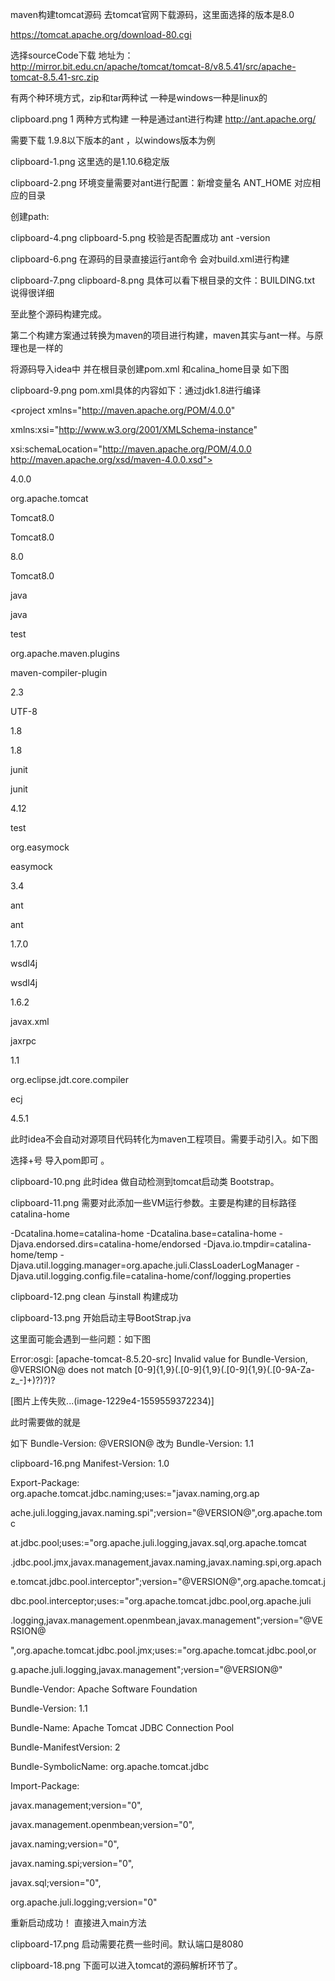 maven构建tomcat源码
去tomcat官网下载源码，这里面选择的版本是8.0

https://tomcat.apache.org/download-80.cgi

选择sourceCode下载 地址为：http://mirror.bit.edu.cn/apache/tomcat/tomcat-8/v8.5.41/src/apache-tomcat-8.5.41-src.zip

有两个种环境方式，zip和tar两种试 一种是windows一种是linux的

<meta charset="utf-8">

clipboard.png
1 两种方式构建 一种是通过ant进行构建 http://ant.apache.org/

需要下载 1.9.8以下版本的ant ，以windows版本为例

clipboard-1.png
这里选的是1.10.6稳定版

clipboard-2.png
环境变量需要对ant进行配置：新增变量名 ANT_HOME 对应相应的目录

创建path:

clipboard-4.png
clipboard-5.png
校验是否配置成功 ant -version

clipboard-6.png
在源码的目录直接运行ant命令 会对build.xml进行构建

clipboard-7.png
clipboard-8.png
具体可以看下根目录的文件：BUILDING.txt 说得很详细

至此整个源码构建完成。

第二个构建方案通过转换为maven的项目进行构建，maven其实与ant一样。与原理也是一样的

将源码导入idea中 并在根目录创建pom.xml 和calina_home目录 如下图

clipboard-9.png
pom.xml具体的内容如下：通过jdk1.8进行编译

<?xml version="1.0" encoding="UTF-8"?>

<project xmlns="http://maven.apache.org/POM/4.0.0"

xmlns:xsi="http://www.w3.org/2001/XMLSchema-instance"

xsi:schemaLocation="http://maven.apache.org/POM/4.0.0 http://maven.apache.org/xsd/maven-4.0.0.xsd">

<modelVersion>4.0.0</modelVersion>

<groupId>org.apache.tomcat</groupId>

<artifactId>Tomcat8.0</artifactId>

<name>Tomcat8.0</name>

<version>8.0</version>

<build>

<finalName>Tomcat8.0</finalName>

<sourceDirectory>java</sourceDirectory>

<resources>

<resource>

<directory>java</directory>

</resource>

</resources>

<testResources>

<testResource>

<directory>test</directory>

</testResource>

</testResources>

<plugins>

<plugin>

<groupId>org.apache.maven.plugins</groupId>

<artifactId>maven-compiler-plugin</artifactId>

<version>2.3</version>

<configuration>

<encoding>UTF-8</encoding>

<source>1.8</source>

<target>1.8</target>

</configuration>

</plugin>

</plugins>

</build>

<dependencies>

<dependency>

<groupId>junit</groupId>

<artifactId>junit</artifactId>

<version>4.12</version>

<scope>test</scope>

</dependency>

<dependency>

<groupId>org.easymock</groupId>

<artifactId>easymock</artifactId>

<version>3.4</version>

</dependency>

<dependency>

<groupId>ant</groupId>

<artifactId>ant</artifactId>

<version>1.7.0</version>

</dependency>

<dependency>

<groupId>wsdl4j</groupId>

<artifactId>wsdl4j</artifactId>

<version>1.6.2</version>

</dependency>

<dependency>

<groupId>javax.xml</groupId>

<artifactId>jaxrpc</artifactId>

<version>1.1</version>

</dependency>

<dependency>

<groupId>org.eclipse.jdt.core.compiler</groupId>

<artifactId>ecj</artifactId>

<version>4.5.1</version>

</dependency>

</dependencies>

</project>

此时idea不会自动对源项目代码转化为maven工程项目。需要手动引入。如下图

选择+号 导入pom即可 。

clipboard-10.png
此时idea 做自动检测到tomcat启动类 Bootstrap。

clipboard-11.png
需要对此添加一些VM运行参数。主要是构建的目标路径 catalina-home

-Dcatalina.home=catalina-home -Dcatalina.base=catalina-home -Djava.endorsed.dirs=catalina-home/endorsed -Djava.io.tmpdir=catalina-home/temp -Djava.util.logging.manager=org.apache.juli.ClassLoaderLogManager -Djava.util.logging.config.file=catalina-home/conf/logging.properties

clipboard-12.png
clean 与install 构建成功

clipboard-13.png
开始启动主导BootStrap.jva

这里面可能会遇到一些问题：如下图

Error:osgi: [apache-tomcat-8.5.20-src] Invalid value for Bundle-Version, @VERSION@ does not match [0-9]{1,9}(.[0-9]{1,9}(.[0-9]{1,9}(.[0-9A-Za-z_-]+)?)?)?

[图片上传失败...(image-1229e4-1559559372234)]


此时需要做的就是

如下 Bundle-Version: @VERSION@ 改为 Bundle-Version: 1.1

clipboard-16.png
Manifest-Version: 1.0

Export-Package: org.apache.tomcat.jdbc.naming;uses:="javax.naming,org.ap

ache.juli.logging,javax.naming.spi";version="@VERSION@",org.apache.tomc

at.jdbc.pool;uses:="org.apache.juli.logging,javax.sql,org.apache.tomcat

.jdbc.pool.jmx,javax.management,javax.naming,javax.naming.spi,org.apach

e.tomcat.jdbc.pool.interceptor";version="@VERSION@",org.apache.tomcat.j

dbc.pool.interceptor;uses:="org.apache.tomcat.jdbc.pool,org.apache.juli

.logging,javax.management.openmbean,javax.management";version="@VERSION@

",org.apache.tomcat.jdbc.pool.jmx;uses:="org.apache.tomcat.jdbc.pool,or

g.apache.juli.logging,javax.management";version="@VERSION@"

Bundle-Vendor: Apache Software Foundation

Bundle-Version: 1.1

Bundle-Name: Apache Tomcat JDBC Connection Pool

Bundle-ManifestVersion: 2

Bundle-SymbolicName: org.apache.tomcat.jdbc

Import-Package:

javax.management;version="0",

javax.management.openmbean;version="0",

javax.naming;version="0",

javax.naming.spi;version="0",

javax.sql;version="0",

org.apache.juli.logging;version="0"

重新启动成功！ 直接进入main方法

clipboard-17.png
启动需要花费一些时间。默认端口是8080

clipboard-18.png
下面可以进入tomcat的源码解析环节了。
